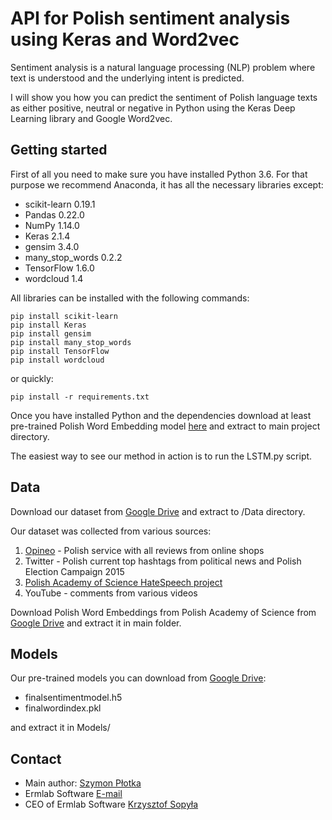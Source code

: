 # API for Polish sentiment analysis using Keras and Word2vec

Sentiment analysis is a natural language processing (NLP) problem where text is understood and the underlying intent is predicted.

I will show you how you can predict the sentiment of Polish language texts as either positive, neutral or negative in Python using the Keras Deep Learning library and Google Word2vec.

## Getting started



First of all you need to make sure you have installed Python 3.6. For that purpose we recommend Anaconda, it has all the necessary libraries except:
* scikit-learn 0.19.1
* Pandas 0.22.0
* NumPy 1.14.0
* Keras 2.1.4
* gensim 3.4.0
* many_stop_words 0.2.2
* TensorFlow 1.6.0
* wordcloud 1.4

All libraries can be installed with the following commands:

```
pip install scikit-learn
pip install Keras
pip install gensim
pip install many_stop_words
pip install TensorFlow
pip install wordcloud
```

or quickly:
```
pip install -r requirements.txt
```


Once you have installed Python and the dependencies download at least pre-trained Polish Word Embedding model
[here](http://dsmodels.nlp.ipipan.waw.pl/dsmodels/nkjp+wiki-forms-all-100-cbow-hs.txt.gz) and extract to main project directory.

The easiest way to see our method in action is to run the LSTM.py script.

## Data

Download our dataset from [Google Drive](https://drive.google.com/open?id=1P87kDKspU8n6V7iHl1Pd-qgT0c-n3VlE) and extract to /Data directory.

Our dataset was collected from various sources:

1. [Opineo](opineo.pl) - Polish service with all reviews from online shops
2. Twitter - Polish current top hashtags from political news and Polish Election Campaign 2015
3. [Polish Academy of Science HateSpeech project](http://zil.ipipan.waw.pl/HateSpeech)
4. YouTube - comments from various videos

Download Polish Word Embeddings from Polish Academy of Science from [Google Drive](https://drive.google.com/open?id=1LLB0p61b2dk-JJt82n96yhVTSj2ORQsI)
and extract it in main folder.

## Models

Our pre-trained models you can download from [Google Drive](https://drive.google.com/file/d/1avgoKihXVpe16rAGGV1x0j11h5Mjij-e/view?usp=sharing):
* finalsentimentmodel.h5
* finalwordindex.pkl

and extract it in Models/


## Contact

* Main author: [Szymon Płotka](plotkaszymon@gmail.com)
* Ermlab Software [E-mail](office@ermlab.com)
* CEO of Ermlab Software [Krzysztof Sopyła](krzysztofsopyla@gmail.com)